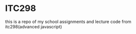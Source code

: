 ITC298
======

this is a repo of my school assignments and lecture code from itc298(advanced javascript)